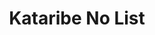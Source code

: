 --- 
title: "Kataribe No List"
publishdate: "2019-6-21T16:48:46+02:00"
src: "https://365manga.net/manga/kataribe-no-list"
image: "https://data.365manga.net/images/thumbnails/15989-kataribe-no-list.jpg"
description: "A watch that controls time, a marble that can find items and a stick of chalk that can kill any human... The items of the mysterious girl, List of the antiques, all hold their unique magical powers. Without our noticing, they slowly merge into our daily lives. If you strain your hearing you might discover the mysterious secrets hidden throughout the world. The curtain of this antiques fairy tale finally…"
---
